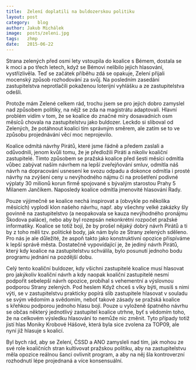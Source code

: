 ```yaml
---
title:	Zelení doplatili na buldozerskou politiku
layout:	post
category:	blog
author:	Jakub Michálek
image:	posts/zeleni.jpg
tags:	zhmp
date:	2015-06-22
---
```


Strana zelených před osmi lety vstoupila do koalice s Bémem, dostala se k moci a po třech letech, když se Bémovi nelíbilo jejich hlasování, vystřízlivěla. Teď se začátek příběhu zdá se opakuje, Zelení přijali mocenský způsob rozhodování za svůj. Na posledním zasedání zastupitelstva neprotlačili pokaženou loterijní vyhlášku a ze zastupitelstva odešli.

Protože mám Zelené celkem rád, trochu jsem se pro jejich dobro zamyslel nad způsobem politiky, na nějž se zda na magistrátu adaptovali. Hlavní problém vidím v tom, že se koalice do značné míry dosavadních osm měsíců chovala na zastupitelstvu jako buldozer. Leckdo si sliboval od Zelených, že potáhnout koalici tím správným směrem, ale zatím se to ve způsobu projednávání věcí moc neprojevilo.

Koalice odmítá návrhy Pirátů, které jsme řádně a předem zaslali a odůvodnili, jenom kvůli tomu, že je předložili Piráti a nikoliv koaliční zastupitelé. Tímto způsobem se pražská koalice před šesti měsíci odmítla vůbec zabývat naším návrhem na lepší zveřejňování smluv, odmítla náš návrh na dopracování usnesení ke svozu odpadu a dokonce odmítla i prosté návrhy na zvýšení ceny u nevýhodného nájmu či na prošetření podivné výplaty 30 milionů korun firmě spojované s bývalým starostou Prahy 5 Milanem Jančíkem. Naposledy koalice odmítla jmenovité hlasování Rady.

Pouze výjimečně se koalice nechá inspirovat a (obvykle po několika měsících) vyplodí klon našeho návrhu, např. aby všechny velké zakázky šly povinně na zastupitelstvo (a neopakovala se kauza nevýhodného pronájmu Škodova paláce), nebo aby byl rozepsán nekonkrétní rozpočet pražské informatiky. Koalice se totiž bojí, že by prošel nějaký dobrý návrh Pirátů a ti by z toho měli tzv. politické body, jak nám bylo ze Strany zelených sděleno. Pro nás je ale důležité, že aspoň takto jako konstruktivní opozice přispíváme k lepší správě města. Dostatečně vypovídající je, že jediný návrh Pirátů, který kdy koalice na zastupitelstvu schválila, bylo posunutí jednoho bodu programu jednání na pozdější dobu. 

Celý tento koaliční buldozer, kdy všichni zastupitelé koalice musí hlasovat pro jakýkoliv koaliční návrh a kdy naopak koaliční zastupitelé nesmí podpořit sebelepší návrh opozice, probíhal s vehementní a výslovnou podporou Strany zelených. Pod heslem Když chceš s vlky býti, musíš s nimi výti, se v zastupitelstvu prakticky popírá slib zastupitele hlasovat v souladu se svým vědomím a svědomím, neboť takové zásady se pražská koalice s křehkou podporou jednoho hlasu bojí. Pouze u vyloženě špatného návrhu se občas některý jednotlivý zastupitel koalice utrhne, byť s vědomím toho, že na celkovém výsledku hlasování to nemůže nic změnit. Tyto případy totiž jistí hlas Moniky Krobové Hášové, která byla sice zvolena za TOP09, ale nyní již hlasuje s koalicí.

Byl bych rád, aby se Zelení, ČSSD a ANO zamysleli nad tím, jak mohou ze své role koaličních stran kultivovat pražskou politiku, aby na zastupitelstvu měla opozice reálnou šanci ovlivnit program, a aby na něj šla kontroverzní rozhodnutí lépe projednaná a více konsensuální.


